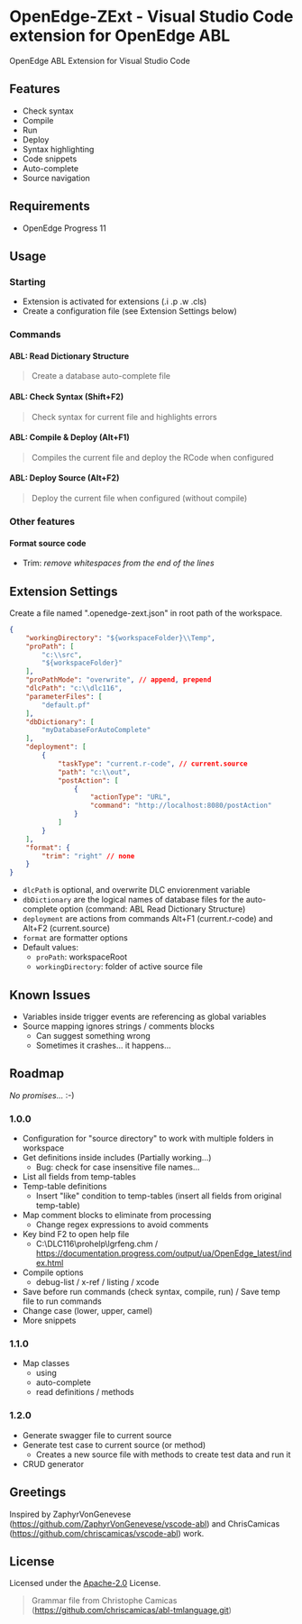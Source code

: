 # OpenEdge-ZExt - Visual Studio Code extension for OpenEdge ABL

OpenEdge ABL Extension for Visual Studio Code

## Features

- Check syntax
- Compile
- Run
- Deploy
- Syntax highlighting
- Code snippets
- Auto-complete
- Source navigation

## Requirements

- OpenEdge Progress 11

## Usage

### Starting
- Extension is activated for extensions (.i .p .w .cls)
- Create a configuration file (see Extension Settings below)

### Commands

#### ABL: Read Dictionary Structure
> Create a database auto-complete file

#### ABL: Check Syntax (Shift+F2)
> Check syntax for current file and highlights errors

#### ABL: Compile & Deploy (Alt+F1)
> Compiles the current file and deploy the RCode when configured

#### ABL: Deploy Source (Alt+F2)
> Deploy the current file when configured (without compile)

### Other features

#### Format source code

- Trim: *remove whitespaces from the end of the lines*

## Extension Settings

Create a file named ".openedge-zext.json" in root path of the workspace.

```JSON
{
    "workingDirectory": "${workspaceFolder}\\Temp",
    "proPath": [
        "c:\\src",
        "${workspaceFolder}"
    ],
    "proPathMode": "overwrite", // append, prepend
    "dlcPath": "c:\\dlc116",
    "parameterFiles": [
        "default.pf"
    ],
    "dbDictionary": [
        "myDatabaseForAutoComplete"
    ],
    "deployment": [
        {
            "taskType": "current.r-code", // current.source
            "path": "c:\\out",
            "postAction": [
                {
                    "actionType": "URL",
                    "command": "http://localhost:8080/postAction"
                }
            ]
        }
    ],
    "format": {
        "trim": "right" // none
    }
}
```

- `dlcPath` is optional, and overwrite DLC enviorenment variable
- `dbDictionary` are the logical names of database files for the auto-complete option (command: ABL Read Dictionary Structure)
- `deployment` are actions from commands Alt+F1 (current.r-code) and Alt+F2 (current.source)
- `format` are formatter options
- Default values:
    - `proPath`: workspaceRoot
    - `workingDirectory`: folder of active source file

## Known Issues

- Variables inside trigger events are referencing as global variables
- Source mapping ignores strings / comments blocks
    - Can suggest something wrong
    - Sometimes it crashes... it happens...

## Roadmap

_No promises..._ :-)

### 1.0.0

- Configuration for "source directory" to work with multiple folders in workspace
- Get definitions inside includes (Partially working...)
    - Bug: check for case insensitive file names...
- List all fields from temp-tables
- Temp-table definitions
    - Insert "like" condition to temp-tables (insert all fields from original temp-table)
- Map comment blocks to eliminate from processing
    - Change regex expressions to avoid comments
- Key bind F2 to open help file
    - C:\DLC116\prohelp\lgrfeng.chm / https://documentation.progress.com/output/ua/OpenEdge_latest/index.html
- Compile options
    - debug-list / x-ref / listing / xcode
- Save before run commands (check syntax, compile, run) / Save temp file to run commands
- Change case (lower, upper, camel)
- More snippets

### 1.1.0

- Map classes
    - using
    - auto-complete
    - read definitions / methods

### 1.2.0

- Generate swagger file to current source
- Generate test case to current source (or method)
    - Creates a new source file with methods to create test data and run it
- CRUD generator

## Greetings
Inspired by ZaphyrVonGenevese (https://github.com/ZaphyrVonGenevese/vscode-abl) and ChrisCamicas (https://github.com/chriscamicas/vscode-abl) work.

## License
Licensed under the [Apache-2.0](LICENSE) License.

> Grammar file from Christophe Camicas (https://github.com/chriscamicas/abl-tmlanguage.git)